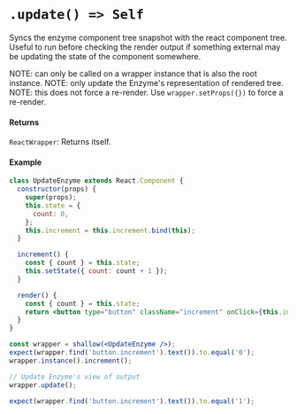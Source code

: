 # `.update() => Self`

Syncs the enzyme component tree snapshot with the react component tree. Useful to run before checking the render output if something external
may be updating the state of the component somewhere.

NOTE: can only be called on a wrapper instance that is also the root instance.
NOTE: only update the Enzyme's representation of rendered tree.
NOTE: this does not force a re-render. Use `wrapper.setProps({})` to force a re-render.


#### Returns

`ReactWrapper`: Returns itself.



#### Example

```jsx
class UpdateEnzyme extends React.Component {
  constructor(props) {
    super(props);
    this.state = {
      count: 0,
    };
    this.increment = this.increment.bind(this);
  }

  increment() {
    const { count } = this.state;
    this.setState({ count: count + 1 });
  }

  render() {
    const { count } = this.state;
    return <button type="button" className="increment" onClick={this.increment}>{count}</button>;
  }
}
```
```jsx
const wrapper = shallow(<UpdateEnzyme />);
expect(wrapper.find('button.increment').text()).to.equal('0');
wrapper.instance().increment();

// Update Enzyme's view of output
wrapper.update();

expect(wrapper.find('button.increment').text()).to.equal('1');
```
